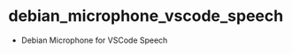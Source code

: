 # debian_microphone_vscode_speech
<!-- keep the format -->
- Debian Microphone for VSCode Speech
<!-- keep the format -->